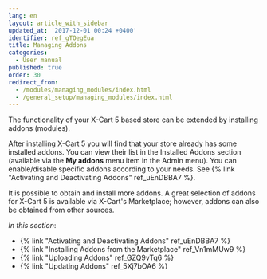```yaml
---
lang: en
layout: article_with_sidebar
updated_at: '2017-12-01 00:24 +0400'
identifier: ref_gTOegEua
title: Managing Addons
categories:
  - User manual
published: true
order: 30
redirect_from:
  - /modules/managing_modules/index.html
  - /general_setup/managing_modules/index.html
---
```


The functionality of your X-Cart 5 based store can be extended by installing addons (modules). 

After installing X-Cart 5 you will find that your store already has some installed addons. You can view their list in the Installed Addons section (available via the **My addons** menu item in the Admin menu). You can enable/disable specific addons according to your needs. See {% link "Activating and Deactivating Addons" ref_uEnDBBA7 %}.

It is possible to obtain and install more addons. A great selection of addons for X-Cart 5 is available via X-Cart's Marketplace; however, addons can also be obtained from other sources. 

_In this section_:
*  {% link "Activating and Deactivating Addons" ref_uEnDBBA7 %}
*  {% link "Installing Addons from the Marketplace" ref_Vn1mMUw9 %}
*  {% link "Uploading Addons" ref_GZQ9vTq6 %}
*  {% link "Updating Addons" ref_5Xj7bOA6 %}